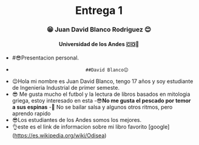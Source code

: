 <h1 align="center">Entrega 1</h1>
<h3 align="center">😁 Juan David Blanco Rodriguez 😊</h3> 
<h4 align="center">Universidad de los Andes 🇨🇴🗻</h4>

- #😎Presentacion personal.
-                                ##David Blanco😊

- 😉Hola mi nombre es Juan David Blanco, tengo 17 años y soy estudiante de Ingenieria Industrial de primer semeste.
- 😎 Me gusta mucho el futbol y la lectura de libros basados en mitologia griega, estoy interesado en esta 
-😎**No me gusta el pescado por temor a sus espinas**
-🙌 No se bailar salsa y algunos otros ritmos, pero aprendo rapido
- 😎Los estudiantes de los Andes somos los mejores.
- 👌este es el link de informacion sobre mi libro favorito [google] (https://es.wikipedia.org/wiki/Odisea)
